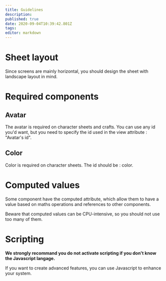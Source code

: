 ```yaml
---
title: Guidelines
description: 
published: true
date: 2020-09-04T10:39:42.801Z
tags: 
editor: markdown
---
```


# Sheet layout
Since screens are mainly horizontal, you should design the sheet with landscape layout in mind.

# Required components
## Avatar
The avatar is required on character sheets and crafts. You can use any id you'd want, but you need to specify the id used in the view attribute : "Avatar's id".

## Color
Color is required on character sheets. The id should be : color.

# Computed values
Some component have the computed attribute, which allow them to have a value based on maths operations and references to other components.

Beware that computed values can be CPU-intensive, so you should not use too many of them.

# Scripting
**We strongly recommand you do not activate scripting if you don't know the Javascript langage.**

If you want to create advanced features, you can use Javascript to enhance your system.